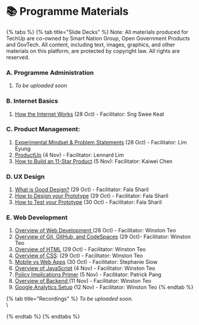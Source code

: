 # 📚 Programme Materials



{% tabs %}
{% tab title="Slide Decks" %}
Note: All materials produced for TechUp are co-owned by Smart Nation Group, Open Government Products and GovTech. All content, including text, images, graphics, and other materials on this platform, are protected by copyright law. All rights are reserved.



### A. Programme Administration <a href="#programme-introduction" id="programme-introduction"></a>

1. _To be uploaded soon_

### B. Internet Basics <a href="#overviews" id="overviews"></a>

1. [How the Internet Works](https://docs.google.com/presentation/d/1GVQvkruZ6vdmnqp4WjCyeviegS2t8fa59IGAQm\_Rnoc/edit?usp=drive\_link) (28 Oct) - Facilitator: Sng Swee Keat

### C. Product Management:  <a href="#overviews" id="overviews"></a>

1. [Experimental Mindset & Problem Statements](https://docs.google.com/presentation/d/1\_xbFLXEeEeIJcVuEHWM\_J3F-HdwjYEaz66AmVd-Ento/edit?usp=sharing) (28 Oct) - Facilitator: Lim Eyung
2. [ProductUp](https://docs.google.com/presentation/d/1tyTCcE5Mm98d-Iy3fzZGtSB\_tcw-zg-FJC\_7KHmcCaQ/edit#slide=id.g30c6d32c193\_2\_55) (4 Nov) - Facilitator: Lennard Lim
3. [How to Build an 11-Star Product](https://docs.google.com/presentation/d/1z\_mducct66nM\_ln46PTmyX5GBtCP83UrZmaKjbN4CmM/edit) (5 Nov): Facilitator: Kaiwei Chen

### D. UX Design

1. [What is Good Design?](https://docs.google.com/presentation/d/1c-9LGh2mKncr4dEHeZ-tlCdMFTvg\_EQdNtwo6-vf6po/edit?usp=drive\_link) (29 Oct) - Facilitator: Fala Sharil
2. [How to Design your Prototype](https://docs.google.com/presentation/d/1NOUAnAnJkpwxfBDyPy\_KFaqF4qZ9OaPl06xFAv698jk/edit?usp=drive\_link) (29 Oct) - Facilitator: Fala Sharil
3. [How to Test your Prototype](https://docs.google.com/presentation/d/13R6feMBFI8HpzhbMEHqYY7Q3d6E80Dune4HUYp16bP8/edit?usp=drive\_link) (30 Oct) - Facilitator: Fala Sharil

### E. Web Development&#x20;

1. [Overview of Web Development ](https://docs.google.com/presentation/d/1yLwDaWEF4PfEDlO4AtpjDf8eRjNasNyOwZ7dJfT5RUo/edit?usp=drive\_link)(28 Oct) - Facilitator: Winston Teo
2. [Overview of Git, GitHub, and CodeSpaces](https://docs.google.com/presentation/d/1Sz8RQ7JbaY-kisoCZq-NlyEuiftWUCve3P3pbKDNpvM/edit#slide=id.g30c26565a9b\_2\_55) (29 Oct)- Facilitator: Winston Teo
3. [Overview of HTML](https://docs.google.com/presentation/d/1dCoYu3hbezjPL7Sv-eb4sg6YMp8uRyzfno0\_1mKgA7U/edit#slide=id.g30c1a54c2fc\_2\_55) (29 Oct) - Facilitator: Winston Teo
4. [Overview of CSS](https://docs.google.com/presentation/d/15hGVuy630iMFga7RZD77Bft9JhJNuKbETMtiMCJxWwI/edit#slide=id.g270c626dd25\_0\_152https://docs.google.com/presentation/d/15hGVuy630iMFga7RZD77Bft9JhJNuKbETMtiMCJxWwI/edit#slide=id.g270c626dd25\_0\_152): (29 Oct) - Facilitator: Winston Teo
5. [Mobile vs Web Apps](https://docs.google.com/presentation/d/1NuGL7rPHdbBAH0Mo6LS8wzhy4CPAW120lbPyAxnn7Cw/edit#slide=id.g26c09f01acf\_0\_129) (30 Oct) - Facilitator: Stephanie Siow
6. [Overview of JavaScript](https://docs.google.com/presentation/d/1CXiN0koSylM\_22-HZmxboNmfmtafJOjQjbqyUOIJQqM/edit#slide=id.g2fc71325947\_2\_55) (4 Nov) - Facilitator: Winston Teo
7. [Policy Implications Primer](https://docs.google.com/presentation/d/1gWZyT5kdLiw6rtErTn\_eNjisaNW\_I-7yWmbzslTMfJg/edit?usp=drive\_link) (5 Nov) - Facilitator: Patrick Pang
8. [Overview of Backend ](https://docs.google.com/presentation/d/1iYPUtL8Bls5PZRTdWSppd3e2u-q-0a40ocKpY40-qdY/edit#slide=id.g26d0acd0e81\_0\_76)(11 Nov) - Facilitator: Winston Teo
9. [Google Analytics Setup](https://docs.google.com/presentation/d/1U-1uJYO6urCTYaNbcfxc\_vBVDgQinvV1Uw9fmZfgwu4/edit#slide=id.g30c26fd6947\_2\_55) (12 Nov) - Facilitator: Winston Teo
{% endtab %}

{% tab title="Recordings" %}
_To be uploaded soon._ [\
](https://info.techup.live/programme-essentials/detailed-programme-schedule)\

{% endtab %}
{% endtabs %}







